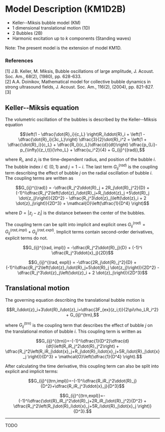# Model Description (KM1D2B)

- Keller--Miksis bubble model (KM)
- 1 dimensional translational motion (1D)
- 2 Bubbles (2B)
- Harmonic excitation up to $k$ components (Standing waves)

Note: The present model is the extension of model KM1D. 

### References

[1] J.B. Keller, M. Miksis, Bubble oscillations of large amplitude, J. Acoust. Soc. Am., 68(2), (1980), pp. 628-633. \
[2] A.A. Doinikov, Mathematical model for collective bubble dynamics in strong ultrasound fields, J. Acoust. Soc. Am., 116(2), (2004), pp. 821-827. \
[3]

## Keller--Miksis equation

The volumetric oscillation of the bubbles is described by the Keller--Miksis equation

```math
\left(1 - \dfrac{\dot{R}_i}{c_L} \right)R_i\ddot{R}_i + \left(1 -\dfrac{\dot{R}_i}{3c_L}\right) \dfrac{3}{2}\dot{R}_i^2 = \left(1 + \dfrac{\dot{R}_i}{c_L} + \dfrac{R_i}{c_L}\dfrac{d}{dt}\right) \dfrac{p_{Li}-p_{\infty}(z_i,t)}{\rho_L} + \dfrac{u_i^2}{4} + G_{ij}^{(rad)},
```

where $`R_i`$, and $`z_i`$ is the time-dependent radius, and position of the bubble $`i`$. The bubble index $`i\in(0, 1)`$ and $`j=1-i`$. The last term $`G_{ij}^{(rad)}`$ is the coupling term describing the effect of bubble $`j`$ on the radial oscillation of bubble $`i`$. The coupling terms are written as

```math
G_{ij}^{(rad)} = -\dfrac{R_j^2\ddot{R}_j + 2R_j\dot{R}_j^2}{D} + (-1)^i\dfrac{R_j^2\left(\dot{z}_i\dot{R}_j+R_j\ddot{z}_j +5\dot{R}_j \dot{z_j}\right)}{2D^2} - \dfrac{R_j^3\dot{z}_j\left(\dot{z}_i + 2 \dot{z}_j\right)}{2D^3} + \mathcal{O}\left(\dfrac{1}{D^4} \right)
```

where $`D = |z_j - z_i|`$ is the distance between the center of the bubbles.

The coupling term can be split into implicit and explicit ones $`G_{ij}^{(rad)} = G_{ij}^{(rad, impl)} + G_{ij}^{(rad, expl)}`$. Implicit terms contain second-order derivatives, explicit terms do not.

```math
G_{ij}^{(rad, impl)} = -\dfrac{R_j^2\ddot{R}_j}{D} + (-1)^i \dfrac{R_j^3\ddot{x}_j}{2D}
```

```math
G_{ij}^{(rad, expl)} = -\dfrac{2R_j\dot{R}_j^2}{D} + (-1)^i\dfrac{R_j^2\left(\dot{z}_i\dot{R}_j+5\dot{R}_j \dot{z_j}\right)}{2D^2} - \dfrac{R_j^3\dot{z}_j\left(\dot{z}_i + 2 \dot{z}_j\right)}{2D^3}
```

## Translational motion

The governing equation describing the translational bubble motion is

```math
R_i\ddot{z}_i+3\dot{R}_i\dot{z}_i=\dfrac{3F_{ex}(z_i,t)}{2\pi\rho_LR_i^2} + G_{ij}^{trn},
```

where $`G_{ij}^{(trn)}`$ is the coupling term that describes the effect of bubble $`j`$ on the translational motion of bubble $`i`$. This coupling term is written as

```math
G_{ij}^{(trn)}=-(-1)^i\dfrac{1}{D^2}\dfrac{d}{dt}\left(R_iR_j^2\dot{R}_j^2\right) + \dfrac{R_j^2\left(R_iR_j\ddot{x}_j+R_j\dot{R}_i\dot{x}_j+5R_i\dot{R}_j\dot{x}_j \right)}{D^3} + \mathcal{O}\left(\dfrac{1}{D^4} \right).
```

After calculating the time derivative, this coupling term can also be split into explicit and implicit terms:

```math
G_{ij}^{(trn,impl)}=-(-1)^i\dfrac{R_iR_j^2\ddot{R}_j}{D^2}+\dfrac{R_iR_j^3\ddot{x}_j}{D^3}
```

```math
G_{ij}^{(trn,expl)}=-(-1)^i\dfrac{\dot{R}_iR_j^2\dot{R}_j+2R_iR_j\dot{R}_j^2}{D^2} + \dfrac{R_j^2\left(R_j\dot{R}_i\dot{x}_j+5R_i\dot{R}_j\dot{x}_j \right)}{D^3}.
```

---
TODO